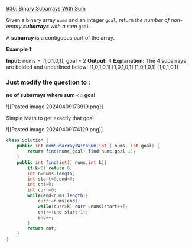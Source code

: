 [930. Binary Subarrays With Sum](https://leetcode.com/problems/binary-subarrays-with-sum/)

Given a binary array `nums` and an integer `goal`, return _the number of non-empty **subarrays** with a sum_ `goal`.

A **subarray** is a contiguous part of the array.

**Example 1:**

**Input:** nums = [1,0,1,0,1], goal = 2
**Output:** 4
**Explanation:** The 4 subarrays are bolded and underlined below:
[1,0,1,0,1]
[1,0,1,0,1]
[1,0,1,0,1]
[1,0,1,0,1]

### Just modify the question to :
**no of subarrays where sum <= goal**

![[Pasted image 20240409173919.png]]


Simple Math to get exactly that goal

![[Pasted image 20240409174129.png]]

```java
class Solution {
    public int numSubarraysWithSum(int[] nums, int goal) {
        return find(nums,goal)-find(nums,goal-1);  
    }
    public int find(int[] nums,int k){
        if(k<0) return 0;
        int n=nums.length;
        int start=0,end=0;
        int cnt=0;
        int curr=0;
        while(end<nums.length){
            curr+=nums[end];
            while(curr>k) curr-=nums[start++];
            cnt+=(end-start+1);
            end++;
        }
        return cnt;
    }
}
```
